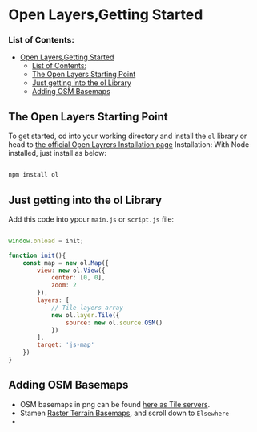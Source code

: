 # Open Layers,Getting Started
### List of Contents:
- [Open Layers,Getting Started](#open-layersgetting-started)
    - [List of Contents:](#list-of-contents)
  - [The Open Layers Starting Point](#the-open-layers-starting-point)
  - [Just getting into the ol Library](#just-getting-into-the-ol-library)
  - [Adding OSM Basemaps](#adding-osm-basemaps)
    
## The Open Layers Starting Point
To get started, cd into your working directory and install the `ol` library or head to [the official Open Layrers Installation page]()
Installation: 
With Node installed, just install as below: 

```jsx

npm install ol

```
## Just getting into the ol Library
Add this code into ypour `main.js` or `script.js` file:
```jsx

window.onload = init;

function init(){
    const map = new ol.Map({
        view: new ol.View({
            center: [0, 0],
            zoom: 2
        }),
        layers: [
            // Tile layers array
            new ol.layer.Tile({
                source: new ol.source.OSM()
            })
        ],
        target: 'js-map'
    })
}

```
## Adding OSM Basemaps
- OSM basemaps in png can be found [here as Tile servers](https://wiki.openstreetmap.org/wiki/Tile_servers).
- Stamen [Raster Terrain Basemaps](http://maps.stamen.com/#terrain/12/37.7706/-122.3782), and scroll down to `Elsewhere`
- 
